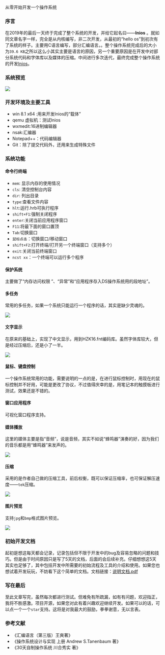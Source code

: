 从零开始开发一个操作系统

###  序言

在2019年的最后一天终于完成了整个系统的开发，并给它起名曰——**Inios** 。就如同文章名字一样，完全是从内核编写，非二次开发，从最初的“hello os”到初次有了系统的样子。主要用C语言编写，部分汇编语言。。整个操作系统完成后的大小为`39.6 KB`之所以这么小其实主要是语言的原因，另一个重要原因是在开发中对部分系统代码和字体库以及媒体的压缩。中间进行多次迭代，最终完成整个操作系统的开发[Inios](https://github.com/YJLAugus/Inios)。

### 系统预览

![](https://images.cnblogs.com/cnblogs_com/yjlaugus/1110802/o_suc.png)

### 开发环境及主要工具

* win 8.1 x64 :用来开发Inios的“载体”
* qemu 虚拟机：测试Inios
* wxmedit:16进制编辑器
* nsak:汇编器
* Notepad++：代码编辑器
* Git：除了提交代码外，还用来生成特殊文件

### 系统功能

#### 命令行终端

* `mem`: 显示内存的使用情况
* `cls`: 清空控制台内容
* `dir`: 列出目录
* `type`:查看文件内容
* `hlt`:运行.hrb可执行程序
* `shift+F1`:强制关闭程序
* `enter`:关闭当前应用程序窗口
* `F11`:将最下面的窗口置顶
* `Tab`:切换窗口
* `鼠标点击`：切换窗口/移动窗口
* `shift+F2`:打开终端/打开另一个终端窗口（支持多个） 
* `exit`:关闭当前终端窗口
* `ncst xx`：一个终端可以运行多个程序

#### 保护系统

主要做了“内存访问权限 ”、“异常”和“应用程序存入DS操作系统用的段地址”。

#### 多任务

常用的多任务，如果一个系统只能运行一个程序的话，其实是缺少灵魂的。

![](https://images.cnblogs.com/cnblogs_com/yjlaugus/1110802/o_taskmen.png)

#### 文字显示

在原来的基础上，实现了中文显示，用到HZK16.fnt编码库。虽然字体库较大，但是经过压缩后，还是小了一半。

![](https://images.cnblogs.com/cnblogs_com/yjlaugus/1110802/o_Chinese.png)

#### 鼠标、键盘控制

一个操作系统常用的功能，需要说明的一点的是，在进行鼠标控制时，用现在的鼠标控制并不好用，可能是更改了协议，不过值得庆幸的是，用笔记本的触摸板进行测试，效果还是不错的。

#### 窗口应用程序

可视化窗口程序支持。

#### 媒体播放

这里的媒体主要是指“音频”，说是音频，其实不如说“蜂鸣器”演奏的好，因为我们的音乐都是用“蜂鸣器”来发声的。

![](https://images.cnblogs.com/cnblogs_com/yjlaugus/1110802/o_nusic.png)

#### 压缩

采用的是作者自己做的压缩工具，前后权衡，既可以保证压缩率，也可保证解压速度——`tek`压缩。

![](https://images.cnblogs.com/cnblogs_com/yjlaugus/1110802/o_tek.png)

#### 图片预览

支持`jpg`和`bmp`格式图片预览。

![](https://images.cnblogs.com/cnblogs_com/yjlaugus/1110802/o_picphone.png)

### 初始开发文档

起初是想这每天都会记录，记录包括但不限于开发中的bug及容易忽略的问题和技巧。但是由于时间原因只是写了5天的文档，后面的会后续补充。仔细想想这5天其实也足够了，其中包括开发中所需要的初始流程及工具的介绍和使用。如果您也想试着开发玩玩，不妨看下这个简单的文档。文档链接：[说明文档.pdf](https://files.cnblogs.com/files/yjlaugus/%E8%AF%B4%E6%98%8E%E6%96%87%E6%A1%A3.zip)

### 写在最后

至此文章写完，虽然每次都进行测试。但难免有所疏漏，如有有问题，欢迎指正，我将不胜感激。项目开源，如果您对此有着兴趣欢迎继续开发。如果可以的话，可以点一个一个`star`支持。这将是对我最大的鼓励，拳拳谢意，无以言表。

###  参考文献

* 《汇编语言（第三版）王爽著》
* 《操作系统设计与实现 上册 Andrew S.Tanenbaum 著》
* 《30天自制操作系统 川合秀实 著》





